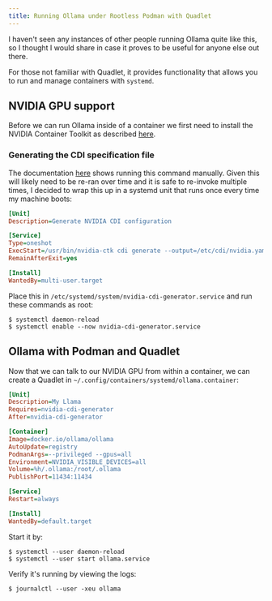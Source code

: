 ```yaml
---
title: Running Ollama under Rootless Podman with Quadlet
---
```


I haven't seen any instances of other people running Ollama quite like this, so I thought I would share in case it proves to be useful for anyone else out there.

For those not familiar with Quadlet, it provides functionality that allows you to run and manage containers with `systemd`.

## NVIDIA GPU support

Before we can run Ollama inside of a container we first need to install the NVIDIA Container Toolkit as described [here](https://docs.nvidia.com/datacenter/cloud-native/container-toolkit/latest/install-guide.html#with-dnf-rhel-centos-fedora-amazon-linux).

### Generating the CDI specification file

The documentation [here](https://docs.nvidia.com/datacenter/cloud-native/container-toolkit/latest/cdi-support.html) shows running this command manually. Given this will likely need to be re-ran over time and it is safe to re-invoke multiple times, I decided to wrap this up in a systemd unit that runs once every time my machine boots:

```ini
[Unit]
Description=Generate NVIDIA CDI configuration

[Service]
Type=oneshot
ExecStart=/usr/bin/nvidia-ctk cdi generate --output=/etc/cdi/nvidia.yaml
RemainAfterExit=yes

[Install]
WantedBy=multi-user.target
```

Place this in `/etc/systemd/system/nvidia-cdi-generator.service` and run these commands as root:

```
$ systemctl daemon-reload
$ systemctl enable --now nvidia-cdi-generator.service
```

## Ollama with Podman and Quadlet

Now that we can talk to our NVIDIA GPU from within a container, we can create a Quadlet in `~/.config/containers/systemd/ollama.container`:

```ini
[Unit]
Description=My Llama
Requires=nvidia-cdi-generator
After=nvidia-cdi-generator

[Container]
Image=docker.io/ollama/ollama
AutoUpdate=registry
PodmanArgs=--privileged --gpus=all
Environment=NVIDIA_VISIBLE_DEVICES=all
Volume=%h/.ollama:/root/.ollama
PublishPort=11434:11434

[Service]
Restart=always

[Install]
WantedBy=default.target
```

Start it by:

```
$ systemctl --user daemon-reload
$ systemctl --user start ollama.service
```

Verify it's running by viewing the logs:

```
$ journalctl --user -xeu ollama
```
